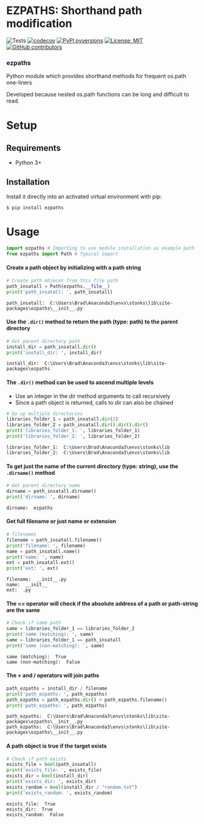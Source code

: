 # EZPATHS: Shorthand path modification
![Tests](https://github.com/Gastropod/ezpaths/actions/workflows/ci.yml/badge.svg)
[![codecov](https://codecov.io/gh/Gastropod/ezpaths/branch/main/graph/badge.svg?token=P1OOP0UNVU)](https://codecov.io/gh/Gastropod/ezpaths)
[![PyPI pyversions](https://img.shields.io/pypi/pyversions/ezpaths.svg)](https://pypi.python.org/pypi/ezpaths/)
[![License: MIT](https://img.shields.io/badge/License-MIT-yellow.svg)](https://github.com/Gastropod/ezpaths/blob/main/LICENSE)
[![GitHub contributors](https://img.shields.io/github/contributors/Gastropod/ezpaths.svg)](https://GitHub.com/Gastropod/ezpaths/graphs/contributors/)

### ezpaths
Python module which provides shorthand methods for frequent os.path one-liners

Developed because nested os.path functions can be long and difficult to read.


# Setup


## Requirements

* Python 3+

## Installation


Install it directly into an activated virtual environment with pip:

```text
$ pip install ezpaths
```


# Usage


```python
import ezpaths # Importing to use module installation as example path
from ezpaths import Path # Typical import
```

#### Create a path object by initializing with a path string


```python
# Create path objecet from this file path
path_insatall = Path(ezpaths.__file__)
print('path_insatall: ', path_insatall)
```

    path_insatall:  C:\Users\Brad\Anaconda3\envs\stonks\lib\site-packages\ezpaths\__init__.py
    

#### Use the <code>.dir()</code> method to return the path (type: path) to the parent directory 


```python
# Get parent directory path
install_dir = path_insatall.dir()
print('install_dir: ', install_dir)
```

    install_dir:  C:\Users\Brad\Anaconda3\envs\stonks\lib\site-packages\ezpaths
    

#### The <code>.dir()</code> method can be used to ascend multiple levels
* Use an integer in the dir method arguments to call recursively
* Since a path object is returned, calls to dir can also be chained


```python
# Go up multiple directories
libraries_folder_1 = path_insatall.dir(2)
libraries_folder_2 = path_insatall.dir().dir().dir()
print('libraries_folder_1: ', libraries_folder_1)
print('libraries_folder_2: ', libraries_folder_2)
```

    libraries_folder_1:  C:\Users\Brad\Anaconda3\envs\stonks\lib
    libraries_folder_2:  C:\Users\Brad\Anaconda3\envs\stonks\lib
    

#### To get just the name of the current directory (type: string), use the <code>.dirname()</code> method


```python
# Get parent directory name
dirname = path_insatall.dirname()
print('dirname: ', dirname)
```

    dirname:  ezpaths
    

#### Get full filename or just name or extension


```python
# filenames
filename = path_insatall.filename()
print('filename: ', filename)
name = path_insatall.name()
print('name: ', name)
ext = path_insatall.ext()
print('ext: ', ext)
```

    filename:  __init__.py
    name:  __init__
    ext:  .py
    

#### The == operator will check if the absolute address of a path or path-string are the same


```python
# Check if same path
same = libraries_folder_1 == libraries_folder_2
print('same (matching): ', same)
same = libraries_folder_1 == path_insatall
print('same (non-matching): ', same)
```

    same (matching):  True
    same (non-matching):  False
    

#### The + and / operators will join paths


```python
path_ezpaths = install_dir / filename
print('path_ezpaths: ', path_ezpaths)
path_ezpaths = path_ezpaths.dir() + path_ezpaths.filename()
print('path_ezpaths: ', path_ezpaths)
```

    path_ezpaths:  C:\Users\Brad\Anaconda3\envs\stonks\lib\site-packages\ezpaths\__init__.py
    path_ezpaths:  C:\Users\Brad\Anaconda3\envs\stonks\lib\site-packages\ezpaths\__init__.py
    

#### A path object is true if the target exists


```python
# Check if path exists
exists_file = bool(path_insatall)
print('exists_file: ', exists_file)
exists_dir = bool(install_dir)
print('exists_dir: ', exists_dir)
exists_random = bool(install_dir / "random.txt")
print('exists_random: ', exists_random)
```

    exists_file:  True
    exists_dir:  True
    exists_random:  False
    

